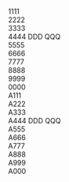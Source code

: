 1111  
2222  
3333  
4444  DDD  QQQ  
5555  
6666  
7777  
8888  
9999  
0000  
A111  
A222  
A333  
A444  DDD  QQQ  
A555  
A666  
A777  
A888  
A999  
A000  
